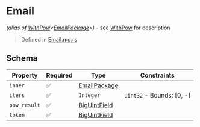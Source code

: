 # Email
*(alias of [WithPow](../pow/WithPow.md)\<[EmailPackage](../email/EmailPackage.md)\>)* - see [WithPow](../pow/WithPow.md) for description
> Defined in [Email.md.rs](../../../interface/src/interface/email)

## Schema

| Property | Required | Type | Constraints |
| --- | --- | --- | --- |
| `inner` | ✅ | [EmailPackage](../email/EmailPackage.md) |     | 
| `iters` | ✅ | `Integer` | `uint32` - Bounds: [0, -] | 
| `pow_result` | ✅ | [BigUintField](../fields/big_uint/BigUintField.md) |     | 
| `token` | ✅ | [BigUintField](../fields/big_uint/BigUintField.md) |     | 


